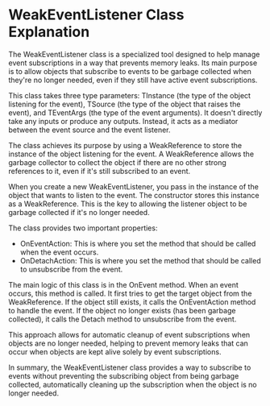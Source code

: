 # WeakEventListener Class Explanation

The WeakEventListener class is a specialized tool designed to help manage event subscriptions in a way that prevents memory leaks. Its main purpose is to allow objects that subscribe to events to be garbage collected when they're no longer needed, even if they still have active event subscriptions.

This class takes three type parameters: TInstance (the type of the object listening for the event), TSource (the type of the object that raises the event), and TEventArgs (the type of the event arguments). It doesn't directly take any inputs or produce any outputs. Instead, it acts as a mediator between the event source and the event listener.

The class achieves its purpose by using a WeakReference to store the instance of the object listening for the event. A WeakReference allows the garbage collector to collect the object if there are no other strong references to it, even if it's still subscribed to an event.

When you create a new WeakEventListener, you pass in the instance of the object that wants to listen to the event. The constructor stores this instance as a WeakReference. This is the key to allowing the listener object to be garbage collected if it's no longer needed.

The class provides two important properties:

- OnEventAction: This is where you set the method that should be called when the event occurs.
- OnDetachAction: This is where you set the method that should be called to unsubscribe from the event.

The main logic of this class is in the OnEvent method. When an event occurs, this method is called. It first tries to get the target object from the WeakReference. If the object still exists, it calls the OnEventAction method to handle the event. If the object no longer exists (has been garbage collected), it calls the Detach method to unsubscribe from the event.

This approach allows for automatic cleanup of event subscriptions when objects are no longer needed, helping to prevent memory leaks that can occur when objects are kept alive solely by event subscriptions.

In summary, the WeakEventListener class provides a way to subscribe to events without preventing the subscribing object from being garbage collected, automatically cleaning up the subscription when the object is no longer needed.